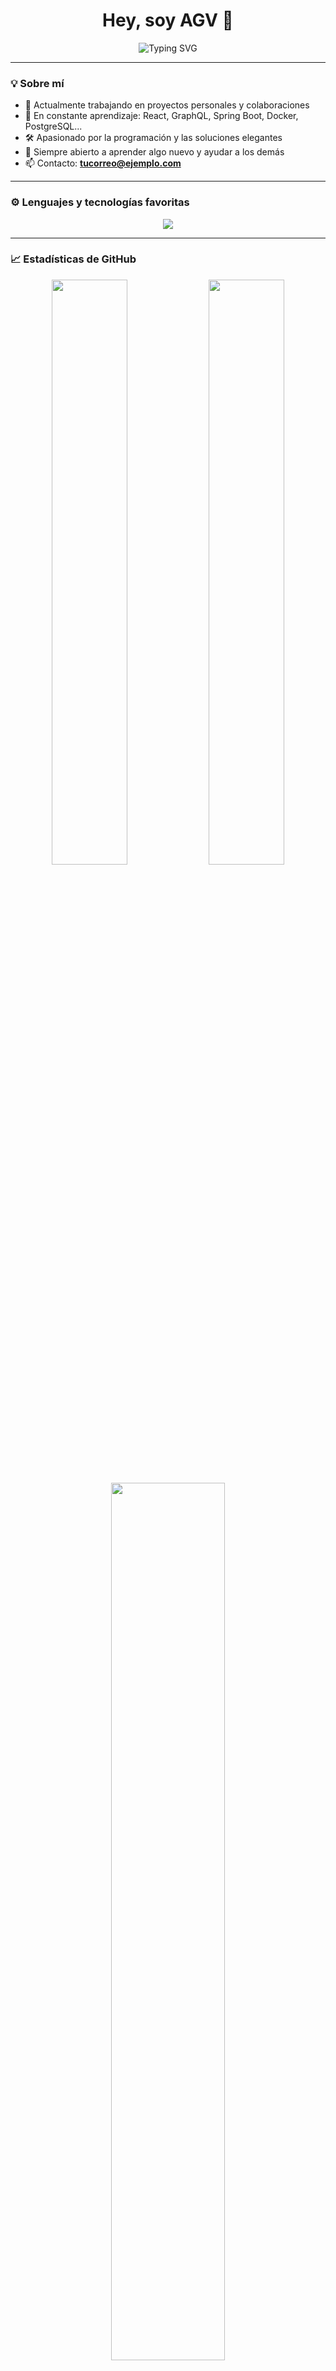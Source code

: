 <h1 align="center">Hey, soy AGV 👋</h1>
<p align="center">
  <img src="https://readme-typing-svg.demolab.com?font=Fira+Code&weight=500&size=24&pause=1000&color=36BCF7&center=true&vCenter=true&width=435&lines=Full+Stack+Developer;Apasionado+por+la+tecnolog%C3%ADa;Siempre+aprendiendo+cosas+nuevas" alt="Typing SVG" />
</p>

---

### 💡 Sobre mí

- 🔭 Actualmente trabajando en proyectos personales y colaboraciones
- 🌱 En constante aprendizaje: React, GraphQL, Spring Boot, Docker, PostgreSQL...
- 🛠️ Apasionado por la programación y las soluciones elegantes
- 💬 Siempre abierto a aprender algo nuevo y ayudar a los demás
- 📫 Contacto: **tucorreo@ejemplo.com**

---

### ⚙️ Lenguajes y tecnologías favoritas

<p align="center">
  <img src="https://skillicons.dev/icons?i=js,ts,react,nodejs,java,spring,mysql,postgres,python,git,github,vscode,docker,linux,css,php,html,mongodb" />
</p>

---

### 📈 Estadísticas de GitHub

<p align="center">
  <img src="https://github-readme-stats.vercel.app/api?username=AGV48&show_icons=true&theme=tokyonight&hide=issues&hide_border=true" width="49%" />
  <img src="https://github-readme-streak-stats.herokuapp.com?user=AGV48&theme=tokyonight&hide_border=true" width="49%" />
</p>

<p align="center">
  <img src="https://github-readme-stats.vercel.app/api/top-langs/?username=AGV48&layout=compact&theme=tokyonight&hide_border=true" width="60%" />
</p>

---

### 📍 Actividad reciente

<!--START_SECTION:activity-->
<!--END_SECTION:activity-->

---

### 🌐 Encuéntrame en

<p align="center">
  <a href="https://linkedin.com/in/alejandro-gutierrez-vallejo-29ab462a1" target="_blank"><img src="https://img.shields.io/badge/LinkedIn-blue?style=for-the-badge&logo=linkedin&logoColor=white" /></a>
  <a href="mailto:alejoguval08@gmail.com"><img src="https://img.shields.io/badge/Gmail-D14836?style=for-the-badge&logo=gmail&logoColor=white" /></a>
</p>

---

<p align="center">🚀 ¡Gracias por visitar mi perfil! 🚀</p>
